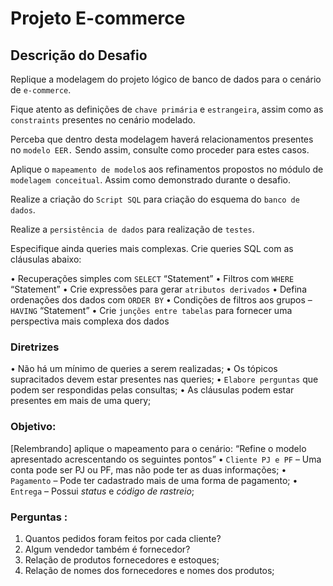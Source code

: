 # Projeto E-commerce

## Descrição do Desafio

Replique a modelagem do projeto lógico de banco de dados para o cenário de `e-commerce`. 

Fique atento as definições de `chave primária` e `estrangeira`, assim como as `constraints` presentes no cenário modelado. 

Perceba que dentro desta modelagem haverá relacionamentos presentes no `modelo EER.` Sendo assim, consulte como proceder para estes casos. 

Aplique o `mapeamento de modelo`s aos refinamentos propostos no módulo de `modelagem conceitual`.
Assim como demonstrado durante o desafio.

Realize a criação do `Script SQL` para criação do esquema do `banco de dados`. 

Realize a `persistência de dados` para realização de `testes`. 

Especifique ainda queries mais complexas. Crie queries SQL com as cláusulas abaixo:

•  Recuperações simples com `SELECT` “Statement”
•  Filtros com `WHERE` “Statement”
•  Crie expressões para gerar `atributos derivados`
•  Defina ordenações dos dados com `ORDER BY`
•  Condições de filtros aos grupos – `HAVING` “Statement”
•  Crie `junções entre tabelas` para fornecer uma perspectiva mais complexa dos dados

### Diretrizes

•  Não há um mínimo de queries a serem realizadas;
•  Os tópicos supracitados devem estar presentes nas queries;
•  `Elabore perguntas` que podem ser respondidas pelas consultas;
•  As cláusulas podem estar presentes em mais de uma query;

### Objetivo:

[Relembrando] aplique o mapeamento para o cenário:
“Refine o modelo apresentado acrescentando os seguintes pontos”
• `Cliente PJ e PF` – Uma conta pode ser PJ ou PF, mas não pode ter as duas informações;
• `Pagamento` – Pode ter cadastrado mais de uma forma de pagamento;
• `Entrega` – Possui *status* e *código de rastreio*;

### Perguntas :

1.  Quantos pedidos foram feitos por cada cliente?
2.  Algum vendedor também é fornecedor?
3.  Relação de produtos fornecedores e estoques;
4.  Relação de nomes dos fornecedores e nomes dos produtos;



